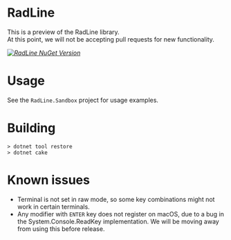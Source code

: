 # RadLine

This is a preview of the RadLine library.  
At this point, we will not be accepting pull requests for new functionality.

_[![RadLine NuGet Version](https://img.shields.io/nuget/v/radline.svg?style=flat&label=NuGet%3ARadLine)](https://www.nuget.org/packages/RadLine)_

# Usage

See the `RadLine.Sandbox` project for usage examples.

# Building

```
> dotnet tool restore
> dotnet cake
```

# Known issues

* Terminal is not set in raw mode, so some key combinations might not
  work in certain terminals.
* Any modifier with `ENTER` key does not register on macOS, due to a bug
  in the System.Console.ReadKey implementation. We will be moving away
  from using this before release.